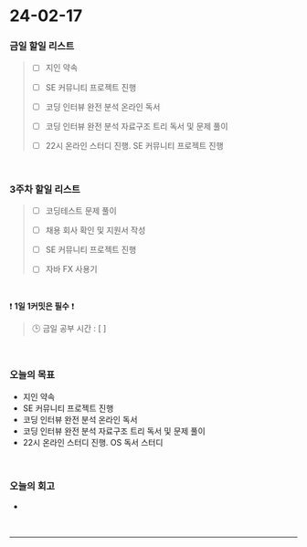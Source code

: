 # 24-02-17
### 금일 할일 리스트
> - [ ]  지인 약속
>
> - [ ]  SE 커뮤니티 프로젝트 진행
>
> - [ ]  코딩 인터뷰 완전 분석 온라인 독서
>
> - [ ]  코딩 인터뷰 완전 분석 자료구조 트리 독서 및 문제 풀이
>
> - [ ]  22시 온라인 스터디 진행. SE 커뮤니티 프로젝트 진행

<br/>

### 3주차 할일 리스트  
> - [ ]  코딩테스트 문제 풀이
>
> - [ ]  채용 회사 확인 및 지원서 작성
>
> - [ ]  SE 커뮤니티 프로젝트 진행
>
> - [ ]  자바 FX 사용기

<br/>

❗ **1일 1커밋은 필수** ❗
> 🕒 금일 공부 시간 : [  ]

<br/>

### 오늘의 목표
- 지인 약속
- SE 커뮤니티 프로젝트 진행
- 코딩 인터뷰 완전 분석 온라인 독서
- 코딩 인터뷰 완전 분석 자료구조 트리 독서 및 문제 풀이
- 22시 온라인 스터디 진행. OS 독서 스터디

<br>

### 오늘의 회고
- 


<br/>

------------  
